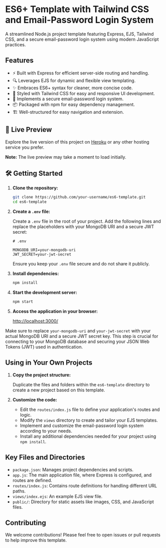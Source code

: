 # ES6+ Template with Tailwind CSS and Email-Password Login System

A streamlined Node.js project template featuring Express, EJS, Tailwind CSS, and a secure email-password login system using modern JavaScript practices.

## Features

- ⚡️ Built with Express for efficient server-side routing and handling.
- 🔍 Leverages EJS for dynamic and flexible view templating.
- ✨ Embraces ES6+ syntax for cleaner, more concise code.
- 🎨 Styled with Tailwind CSS for easy and responsive UI development.
- 🔐 Implements a secure email-password login system.
- 📦 Packaged with npm for easy dependency management.
- 🏗️ Well-structured for easy navigation and extension.

## 🚀 Live Preview

Explore the live version of this project on [Heroku](https://your-app-name.herokuapp.com/) or any other hosting service you prefer.

**Note:** The live preview may take a moment to load initially.

## 🛠️ Getting Started

1. **Clone the repository:**

    ```bash
    git clone https://github.com/your-username/es6-template.git
    cd es6-template
    ```

2. **Create a `.env` file:**

   Create a `.env` file in the root of your project. Add the following lines and replace the placeholders with your MongoDB URI and a secure JWT secret:

    ```env
    # .env

    MONGODB_URI=your-mongodb-uri
    JWT_SECRET=your-jwt-secret
    ```

   Ensure you keep your `.env` file secure and do not share it publicly.

3. **Install dependencies:**

    ```bash
    npm install
    ```

4. **Start the development server:**

    ```bash
    npm start
    ```

5. **Access the application in your browser:**

    [http://localhost:3000/](http://localhost:3000/)

Make sure to replace `your-mongodb-uri` and `your-jwt-secret` with your actual MongoDB URI and a secure JWT secret key. This step is crucial for connecting to your MongoDB database and securing your JSON Web Tokens (JWT) used in authentication.

## Using in Your Own Projects

1. **Copy the project structure:**

   Duplicate the files and folders within the `es6-template` directory to create a new project based on this template.

2. **Customize the code:**

   - Edit the `routes/index.js` file to define your application's routes and logic.
   - Modify the `views` directory to create and tailor your EJS templates.
   - Implement and customize the email-password login system according to your needs.
   - Install any additional dependencies needed for your project using `npm install`.

## Key Files and Directories

- `package.json`: Manages project dependencies and scripts.
- `app.js`: The main application file, where Express is configured, and routes are defined.
- `routes/index.js`: Contains route definitions for handling different URL paths.
- `views/index.ejs`: An example EJS view file.
- `public/`: Directory for static assets like images, CSS, and JavaScript files.

## Contributing

We welcome contributions! Please feel free to open issues or pull requests to help improve this template.
